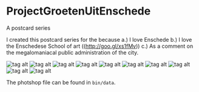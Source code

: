 ProjectGroetenUitEnschede
=========================

A postcard series

I created this postcard series for the because a.) I love Enschede b.) I love the Enschedese School of art ((http://goo.gl/xs1fMv)) c.) As a comment on the megalomaniacal public administration of the city.

![tag alt](https://github.com/DeRaafMedia/ProjectGroetenUitEnschede/blob/master/Busstation.jpg)
![tag alt](https://github.com/DeRaafMedia/ProjectGroetenUitEnschede/blob/master/Casino.jpg)
![tag alt](https://github.com/DeRaafMedia/ProjectGroetenUitEnschede/blob/master/CremerMuseum.jpg)
![tag alt](https://github.com/DeRaafMedia/ProjectGroetenUitEnschede/blob/master/GoPlanet.jpg)
![tag alt](https://github.com/DeRaafMedia/ProjectGroetenUitEnschede/blob/master/GrolschVeste.jpg)
![tag alt](https://github.com/DeRaafMedia/ProjectGroetenUitEnschede/blob/master/IJsbaan.jpg)
![tag alt](https://github.com/DeRaafMedia/ProjectGroetenUitEnschede/blob/master/MuziekCentrum.jpg)
![tag alt](https://github.com/DeRaafMedia/ProjectGroetenUitEnschede/blob/master/Stationplein.jpg)
![tag alt](https://github.com/DeRaafMedia/ProjectGroetenUitEnschede/blob/master/VanHeekPlein.jpg)
![tag alt](https://github.com/DeRaafMedia/ProjectGroetenUitEnschede/blob/master/backside.jpg)

The photshop file can be found in ```bin/data```.
